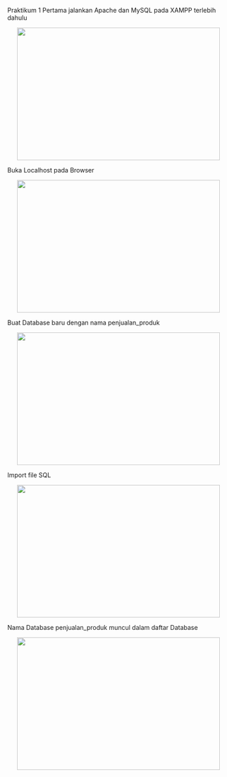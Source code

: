 Praktikum 1 Pertama jalankan Apache dan MySQL pada XAMPP terlebih dahulu  
<p align="center">
  <img width="460" height="300" src="https://i.imgur.com/c4nVeRF.jpeg">
</p>

Buka Localhost pada Browser
<p align="center">
  <img width="460" height="300" src="https://i.imgur.com/1Jn7Zrz.jpeg">
</p>

Buat Database baru dengan nama penjualan_produk
<p align="center">
  <img width="460" height="300" src="https://i.imgur.com/kCdoRPu.jpeg">
</p>

Import file SQL 
<p align="center">
  <img width="460" height="300" src="https://i.imgur.com/C1X5mCU.jpeg">
</p>

Nama Database penjualan_produk muncul dalam daftar Database
<p align="center">
  <img width="460" height="300" src="https://i.imgur.com/lSa7gL2.jpeg">
</p>
